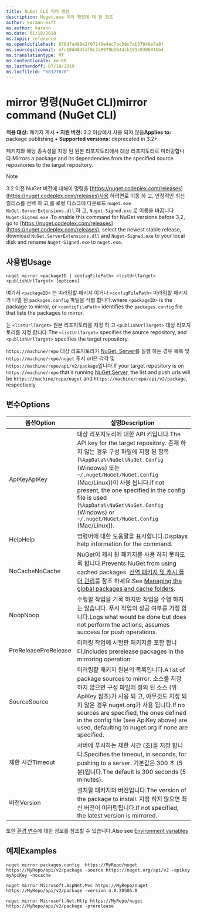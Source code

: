 ```yaml
---
title: NuGet CLI 미러 명령
description: Nuget.exe 미러 명령에 대 한 참조
author: karann-msft
ms.author: karann
ms.date: 01/18/2018
ms.topic: reference
ms.openlocfilehash: 076d7a480e2f07149e4ec7ac58c7ab37040e7a8f
ms.sourcegitcommit: efc18d484fdf0c7a8979b564dcb191c030601bb4
ms.translationtype: MT
ms.contentlocale: ko-KR
ms.lasthandoff: 07/18/2019
ms.locfileid: "68327670"
---
```

# <a name="mirror-command-nuget-cli"></a><span data-ttu-id="d3319-103">mirror 명령(NuGet CLI)</span><span class="sxs-lookup"><span data-stu-id="d3319-103">mirror command (NuGet CLI)</span></span>

<span data-ttu-id="d3319-104">**적용 대상:** 패키지 게시 &bullet; **지원 버전:** 3.2 이상에서 사용 되지 않음</span><span class="sxs-lookup"><span data-stu-id="d3319-104">**Applies to:** package publishing &bullet; **Supported versions:** deprecated in 3.2+</span></span>

<span data-ttu-id="d3319-105">패키지와 해당 종속성을 지정 된 원본 리포지토리에서 대상 리포지토리로 미러링합니다.</span><span class="sxs-lookup"><span data-stu-id="d3319-105">Mirrors a package and its dependencies from the specified source repositories to the target repository.</span></span>

> [!NOTE]
> <span data-ttu-id="d3319-106">3\.2 이전 NuGet 버전에 대해이 명령을 [https://nuget.codeplex.com/releases](https://nuget.codeplex.com/releases)사용 하려면로 이동 하 고, 안정적인 최신 릴리스를 선택 하 고,를 로컬 디스크에 다운로드 `nuget.exe` `NuGet.ServerExtensions.dll` 하 고, `Nuget-Signed.exe` 로 이름을 바꿉니다 `Nuget-Signed.exe` .</span><span class="sxs-lookup"><span data-stu-id="d3319-106">To enable this command for NuGet versions before 3.2, go to [https://nuget.codeplex.com/releases](https://nuget.codeplex.com/releases), select the newest stable release, download `NuGet.ServerExtensions.dll` and `Nuget-Signed.exe` to your local disk and rename `Nuget-Signed.exe` to `nuget.exe`.</span></span>

## <a name="usage"></a><span data-ttu-id="d3319-107">사용법</span><span class="sxs-lookup"><span data-stu-id="d3319-107">Usage</span></span>

```cli
nuget mirror <packageID | configFilePath> <listUrlTarget> <publishUrlTarget> [options]
```

<span data-ttu-id="d3319-108">여기서 `<packageID>` 는 미러링할 패키지 이거나 `<configFilePath>` 미러링할 패키지가 나열 된 `packages.config` 파일을 식별 합니다.</span><span class="sxs-lookup"><span data-stu-id="d3319-108">where `<packageID>` is the package to mirror, or `<configFilePath>` identifies the `packages.config` file that lists the packages to mirror.</span></span>

<span data-ttu-id="d3319-109">는 `<listUrlTarget>` 원본 리포지토리를 지정 하 고 `<publishUrlTarget>` 대상 리포지토리를 지정 합니다.</span><span class="sxs-lookup"><span data-stu-id="d3319-109">The `<listUrlTarget>` specifies the source repository, and `<publishUrlTarget>` specifies the target repository.</span></span>

<span data-ttu-id="d3319-110">`https://machine/repo` 대상 리포지토리가 [NuGet. Server](../../hosting-packages/nuget-server.md)를 실행 하는 경우 목록 및 `https://machine/repo/nuget` 푸시 url은 각각 및 `https://machine/repo/api/v2/package`입니다.</span><span class="sxs-lookup"><span data-stu-id="d3319-110">If your target repository is on `https://machine/repo` that's running [NuGet.Server](../../hosting-packages/nuget-server.md), the list and push urls will be `https://machine/repo/nuget` and `https://machine/repo/api/v2/package`, respectively.</span></span>

## <a name="options"></a><span data-ttu-id="d3319-111">변수</span><span class="sxs-lookup"><span data-stu-id="d3319-111">Options</span></span>

| <span data-ttu-id="d3319-112">옵션</span><span class="sxs-lookup"><span data-stu-id="d3319-112">Option</span></span> | <span data-ttu-id="d3319-113">설명</span><span class="sxs-lookup"><span data-stu-id="d3319-113">Description</span></span> |
| --- | --- |
| <span data-ttu-id="d3319-114">ApiKey</span><span class="sxs-lookup"><span data-stu-id="d3319-114">ApiKey</span></span> | <span data-ttu-id="d3319-115">대상 리포지토리에 대한 API 키입니다.</span><span class="sxs-lookup"><span data-stu-id="d3319-115">The API key for the target repository.</span></span> <span data-ttu-id="d3319-116">존재 하지 않는 경우 구성 파일에 지정 된 항목 (`%AppData%\NuGet\NuGet.Config` (Windows) 또는 `~/.nuget/NuGet/NuGet.Config` (Mac/Linux))이 사용 됩니다.</span><span class="sxs-lookup"><span data-stu-id="d3319-116">If not present,  the one specified in the config file is used (`%AppData%\NuGet\NuGet.Config` (Windows) or `~/.nuget/NuGet/NuGet.Config` (Mac/Linux)).</span></span> |
| <span data-ttu-id="d3319-117">Help</span><span class="sxs-lookup"><span data-stu-id="d3319-117">Help</span></span> | <span data-ttu-id="d3319-118">명령어에 대한 도움말을 표시합니다.</span><span class="sxs-lookup"><span data-stu-id="d3319-118">Displays help information for the command.</span></span> |
| <span data-ttu-id="d3319-119">NoCache</span><span class="sxs-lookup"><span data-stu-id="d3319-119">NoCache</span></span> | <span data-ttu-id="d3319-120">NuGet이 캐시 된 패키지를 사용 하지 못하도록 합니다.</span><span class="sxs-lookup"><span data-stu-id="d3319-120">Prevents NuGet from using cached packages.</span></span> <span data-ttu-id="d3319-121">[전역 패키지 및 캐시 폴더 관리](../../consume-packages/managing-the-global-packages-and-cache-folders.md)를 참조 하세요.</span><span class="sxs-lookup"><span data-stu-id="d3319-121">See [Managing the global packages and cache folders](../../consume-packages/managing-the-global-packages-and-cache-folders.md).</span></span> |
| <span data-ttu-id="d3319-122">Noop</span><span class="sxs-lookup"><span data-stu-id="d3319-122">Noop</span></span> | <span data-ttu-id="d3319-123">수행할 작업을 기록 하지만 작업을 수행 하지는 않습니다. 푸시 작업의 성공 여부를 가정 합니다.</span><span class="sxs-lookup"><span data-stu-id="d3319-123">Logs what would be done but does not perform the actions; assumes success for push operations.</span></span> |
| <span data-ttu-id="d3319-124">PreRelease</span><span class="sxs-lookup"><span data-stu-id="d3319-124">PreRelease</span></span> | <span data-ttu-id="d3319-125">미러링 작업에 시험판 패키지를 포함 합니다.</span><span class="sxs-lookup"><span data-stu-id="d3319-125">Includes prerelease packages in the mirroring operation.</span></span> |
| <span data-ttu-id="d3319-126">Source</span><span class="sxs-lookup"><span data-stu-id="d3319-126">Source</span></span> | <span data-ttu-id="d3319-127">미러링할 패키지 원본의 목록입니다.</span><span class="sxs-lookup"><span data-stu-id="d3319-127">A list of package sources to mirror.</span></span> <span data-ttu-id="d3319-128">소스를 지정 하지 않으면 구성 파일에 정의 된 소스 (위 ApiKey 참조)가 사용 되 고, 아무것도 지정 되지 않은 경우 nuget.org가 사용 됩니다.</span><span class="sxs-lookup"><span data-stu-id="d3319-128">If no sources are specified, the ones defined in the config file (see ApiKey above) are used, defaulting to nuget.org if none are specified.</span></span> |
| <span data-ttu-id="d3319-129">제한 시간</span><span class="sxs-lookup"><span data-stu-id="d3319-129">Timeout</span></span> | <span data-ttu-id="d3319-130">서버에 푸시하는 제한 시간 (초)을 지정 합니다.</span><span class="sxs-lookup"><span data-stu-id="d3319-130">Specifies the timeout, in seconds, for pushing to a server.</span></span> <span data-ttu-id="d3319-131">기본값은 300 초 (5 분)입니다.</span><span class="sxs-lookup"><span data-stu-id="d3319-131">The default is 300 seconds (5 minutes).</span></span> |
| <span data-ttu-id="d3319-132">버전</span><span class="sxs-lookup"><span data-stu-id="d3319-132">Version</span></span> | <span data-ttu-id="d3319-133">설치할 패키지의 버전입니다.</span><span class="sxs-lookup"><span data-stu-id="d3319-133">The version of the package to install.</span></span> <span data-ttu-id="d3319-134">지정 하지 않으면 최신 버전이 미러링됩니다.</span><span class="sxs-lookup"><span data-stu-id="d3319-134">If not specified, the latest version is mirrored.</span></span> |

<span data-ttu-id="d3319-135">또한 [환경 변수](cli-ref-environment-variables.md)에 대한 정보를 참조할 수 있습니다.</span><span class="sxs-lookup"><span data-stu-id="d3319-135">Also see [Environment variables](cli-ref-environment-variables.md)</span></span>

## <a name="examples"></a><span data-ttu-id="d3319-136">예제</span><span class="sxs-lookup"><span data-stu-id="d3319-136">Examples</span></span>

```cli
nuget mirror packages.config  https://MyRepo/nuget https://MyRepo/api/v2/package -source https://nuget.org/api/v2 -apikey myApiKey -nocache

nuget mirror Microsoft.AspNet.Mvc https://MyRepo/nuget https://MyRepo/api/v2/package -version 4.0.20505.0

nuget mirror Microsoft.Net.Http https://MyRepo/nuget https://MyRepo/api/v2/package -prerelease
```
